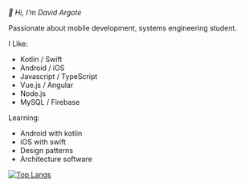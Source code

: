 *👋 Hi, I’m David Argote*

Passionate about mobile development, systems engineering student.

I Like:
- Kotlin / Swift
- Android / iOS
- Javascript / TypeScript
- Vue.js / Angular
- Node.js
- MySQL / Firebase 

Learning:
- Android with kotlin
- iOS with swift
- Design patterns
- Architecture software

[![Top Langs](https://github-readme-stats.vercel.app/api/top-langs/?username=argote-dev)]()

